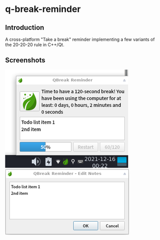 # q-break-reminder


## Introduction
A cross-platform "Take a break" reminder implementing a few variants of the 20-20-20 rule in C++/Qt.

## Screenshots
<img src="./images/screenshot1.png" />
<img src="./images/screenshot2.png" />
